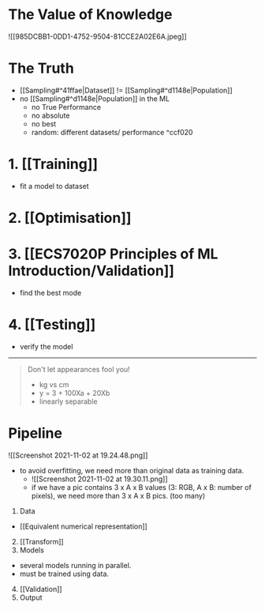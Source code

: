 # The Value of Knowledge
![[985DCBB1-0DD1-4752-9504-81CCE2A02E6A.jpeg]]

# The Truth
- [[Sampling#^41ffae|Dataset]] != [[Sampling#^d1148e|Population]]
- no [[Sampling#^d1148e|Population]] in the ML
	- no True Performance
	- no absolute 
	- no best
	- random: different datasets/ performance ^ccf020

# 1. [[Training]]
- fit a model to dataset
# 2. [[Optimisation]]
# 3. [[ECS7020P Principles of ML Introduction/Validation]]
- find the best mode
# 4. [[Testing]]
- verify the model


***

> Don't let appearances fool you!
> - kg vs cm
> - y = 3 + 100Xa + 20Xb
> - linearly separable


# Pipeline
![[Screenshot 2021-11-02 at 19.24.48.png]]
- to avoid overfitting, we need more than original data as training data.
	- ![[Screenshot 2021-11-02 at 19.30.11.png]]
	- if we have a pic contains 3 x A x B values (3: RGB, A x B: number of pixels), we need more than 3 x A x B pics. (too many)
1. Data
- [[Equivalent numerical representation]]
2.  [[Transform]]
3.  Models
- several models running in parallel.
- must be trained using data.
4. [[Validation]]
5. Output
